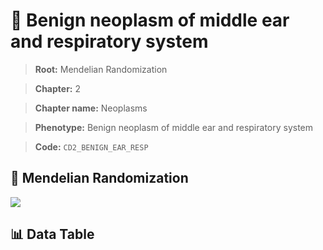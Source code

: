 # 🧪 Benign neoplasm of middle ear and respiratory system

> **Root:** Mendelian Randomization

> **Chapter:** 2  

> **Chapter name:** Neoplasms

> **Phenotype:** Benign neoplasm of middle ear and respiratory system  

> **Code:** `CD2_BENIGN_EAR_RESP`

## 🧬 Mendelian Randomization  

<img src="/MR/Figures/Forward/CD2_BENIGN_EAR_RESP.png"/>

## 📊 Data Table

<CsvTableMRF src="/public/MR/Data/Forward/CD2_BENIGN_EAR_RESP.csv"/>
